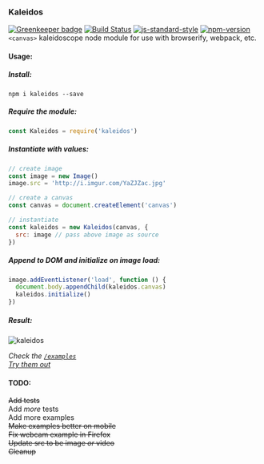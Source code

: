 ### Kaleidos  

[![Greenkeeper badge](https://badges.greenkeeper.io/rickycodes/kaleidos.svg)](https://greenkeeper.io/)
[![Build Status](https://api.travis-ci.org/rickycodes/kaleidos.svg?branch=master)](https://travis-ci.org/rickycodes/kaleidos/) [![js-standard-style](https://img.shields.io/badge/code%20style-standard-brightgreen.svg)](http://standardjs.com/) [![npm-version](https://img.shields.io/npm/v/kaleidos.svg?style=flat)](https://www.npmjs.com/package/kaleidos)  
`<canvas>` kaleidoscope node module for use with browserify, webpack, etc.

#### Usage:
##### Install:
`npm i kaleidos --save`

##### Require the module:
```js
const Kaleidos = require('kaleidos')
```

##### Instantiate with values:
```js
// create image
const image = new Image()
image.src = 'http://i.imgur.com/YaZJZac.jpg'

// create a canvas
const canvas = document.createElement('canvas')

// instantiate
const kaleidos = new Kaleidos(canvas, {
  src: image // pass above image as source
})
```

##### Append to DOM and initialize on image load:
```js
image.addEventListener('load', function () {
  document.body.appendChild(kaleidos.canvas)
  kaleidos.initialize()
})
```

##### Result:
![kaleidos](http://i.imgur.com/n4O7JXn.jpg)

*Check the <a href='https://github.com/rickycodes/kaleidos/tree/master/examples'>`/examples`</a>  
<a target='_blank' href='https://rickycodes.github.io/kaleidos/'>Try them out</a>*

#### TODO:
~~Add tests~~  
Add _more_ tests  
Add more examples  
~~Make examples better on mobile~~  
~~Fix webcam example in Firefox~~  
~~Update src to be image _or_ video~~  
~~Cleanup~~
